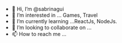 - 👋 Hi, I’m @sabrinagui
- 👀 I’m interested in ... Games, Travel
- 🌱 I’m currently learning ...ReactJs, NodeJs.
- 💞️ I’m looking to collaborate on ...
- 📫 How to reach me ...

<!---
sabrinagui/sabrinagui is a ✨ special ✨ repository because its `README.md` (this file) appears on your GitHub profile.
You can click the Preview link to take a look at your changes.
--->

